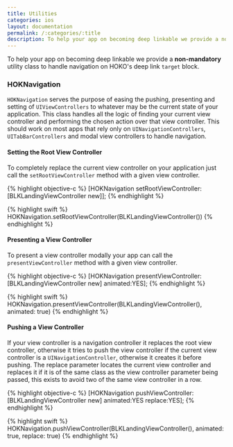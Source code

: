 ```yaml
---
title: Utilities
categories: ios
layout: documentation
permalink: /:categories/:title
description: To help your app on becoming deep linkable we provide a non-mandatory utility class to handle navigation on HOKO’s deep link target block.
---
```


To help your app on becoming deep linkable we provide a **non-mandatory** utility class to handle navigation on HOKO's deep link `target` block.

### HOKNavigation

`HOKNavigation` serves the purpose of easing the pushing, presenting and setting of `UIViewControllers` to whatever may be the current state of your application. This class handles all the logic of finding your current view controller and performing the chosen action over that view controller. This should work on most apps that rely only on `UINavigationControllers`, `UITabBarControllers` and modal view controllers to handle navigation.

#### Setting the Root View Controller

To completely replace the current view controller on your application just call the `setRootViewController` method with a given view controller.

{% highlight objective-c %}
[HOKNavigation setRootViewController:[BLKLandingViewController new]];
{% endhighlight %}


{% highlight swift %}
HOKNavigation.setRootViewController(BLKLandingViewController())
{% endhighlight %}


#### Presenting a View Controller

To present a view controller modally your app can call the `presentViewController` method with a given view controller.

{% highlight objective-c %}
[HOKNavigation presentViewController:[BLKLandingViewController new] animated:YES];
{% endhighlight %}

{% highlight swift %}
HOKNavigation.presentViewController(BLKLandingViewController(), animated: true)
{% endhighlight %}

#### Pushing a View Controller

If your view controller is a navigation controller it replaces the root view controller, otherwise it tries to push the view controller  if the current view controller is a `UINavigationController`, otherwise it creates it before pushing. The replace parameter locates the current view controller and replaces it if it is of the same class as the view controller parameter being passed, this exists to avoid two of the same view controller in a row.

{% highlight objective-c %}
[HOKNavigation pushViewController:[BLKLandingViewController new] animated:YES replace:YES];
{% endhighlight %}

{% highlight swift %}
HOKNavigation.pushViewController(BLKLandingViewController(), animated: true, replace: true)
{% endhighlight %}
